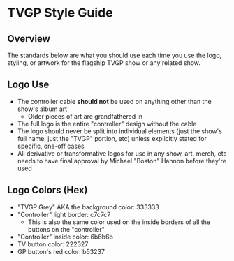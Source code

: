 # TVGP Style Guide

## Overview

The standards below are what you should use each time you use the logo, styling, or artwork for the flagship TVGP show or any related show.

## Logo Use

* The controller cable **should not** be used on anything other than the show's album art
	* Older pieces of art are grandfathered in
* The full logo is the entire "controller" design without the cable
* The logo should never be split into individual elements (just the show's full name, just the "TVGP" portion, etc) unless explicitly stated for specific, one-off cases
* All derivative or transformative logos for use in any show, art, merch, etc needs to have final approval by Michael "Boston" Hannon before they're used

## Logo Colors (Hex)
* "TVGP Grey" AKA the background color: 333333
* "Controller" light border: c7c7c7
	* This is also the same color used on the inside borders of all the buttons on the "controller"
* "Controller" inside color: 6b6b6b
* TV button color: 222327
* GP button's red color: b53237
